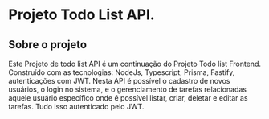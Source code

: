 # Projeto Todo List API.

## Sobre o projeto

Este Projeto de todo list API é um continuação do Projeto Todo list Frontend. Construído com as tecnologias: NodeJs, Typescript, Prisma, Fastify, autenticações com JWT. Nesta API é possível o cadastro de novos usuários, o login no sistema, e o gerenciamento de tarefas relacionadas aquele usuário específico onde é possível listar, criar, deletar e editar as tarefas. Tudo isso autenticado pelo JWT.
